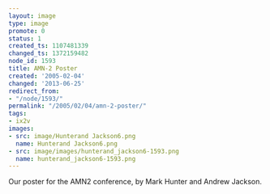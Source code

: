 ```yaml
---
layout: image
type: image
promote: 0
status: 1
created_ts: 1107481339
changed_ts: 1372159482
node_id: 1593
title: AMN-2 Poster
created: '2005-02-04'
changed: '2013-06-25'
redirect_from:
- "/node/1593/"
permalink: "/2005/02/04/amn-2-poster/"
tags:
- ix2v
images:
- src: image/Hunterand Jackson6.png
  name: Hunterand Jackson6.png
- src: image/images/hunterand_jackson6-1593.png
  name: hunterand_jackson6-1593.png
---
```

Our poster for the AMN2 conference,  by Mark Hunter and Andrew Jackson.
